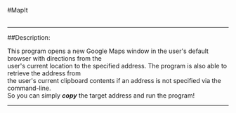 #MapIt  
<br>
********************************************************************************************************* 
##Description:  
  
  This program opens a new Google Maps window in the user's default browser with directions from the  
  user's current location to the specified address. The program is also able to retrieve the address from  
  the user's current clipboard contents if an address is not specified via the command-line.  
  So you can simply ***copy*** the target address and run the program!
*********************************************************************************************************  
  

